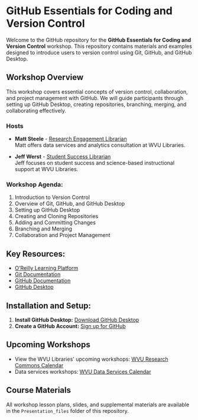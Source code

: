 # GitHub Essentials for Coding and Version Control

Welcome to the GitHub repository for the **GitHub Essentials for Coding and Version Control** workshop. This repository contains materials and examples designed to introduce users to version control using Git, GitHub, and GitHub Desktop.

## Workshop Overview
This workshop covers essential concepts of version control, collaboration, and project management with GitHub. We will guide participants through setting up GitHub Desktop, creating repositories, branching, merging, and collaborating effectively.

### Hosts
- **Matt Steele** - [Research Engagement Librarian](https://directory.lib.wvu.edu/employee/210/)  
  Matt offers data services and analytics consultation at WVU Libraries.
  
- **Jeff Werst** - [Student Success Librarian](https://directory.lib.wvu.edu/employee/259/)  
  Jeff focuses on student success and science-based instructional support at WVU Libraries.

### Workshop Agenda:
1. Introduction to Version Control
2. Overview of Git, GitHub, and GitHub Desktop
3. Setting up GitHub Desktop
4. Creating and Cloning Repositories
5. Adding and Committing Changes
6. Branching and Merging
7. Collaboration and Project Management

## Key Resources:
- [O’Reilly Learning Platform](https://databases.lib.wvu.edu/connect/1540334373)
- [Git Documentation](https://git-scm.com/)
- [GitHub Documentation](https://docs.github.com/en/get-started/start-your-journey)
- [GitHub Desktop](https://desktop.github.com/)

## Installation and Setup:
1. **Install GitHub Desktop:** [Download GitHub Desktop](https://desktop.github.com/)
2. **Create a GitHub Account:** [Sign up for GitHub](https://github.com/)

## Upcoming Workshops
- View the WVU Libraries' upcoming workshops: [WVU Research Commons Calendar](https://wvu.libcal.com/calendar/researchcommons)
- Data services workshops: [WVU Data Services Calendar](https://wvu.libcal.com/calendar/researchcommons?cid=9552&t=g&d=0000-00-00&cal=9552&ct=59746&inc=0)

## Course Materials
All workshop lesson plans, slides, and supplemental materials are available in the `Presentation_files` folder of this repository.
